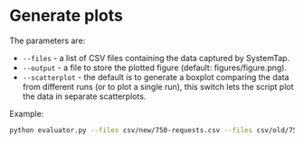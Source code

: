 # Generate plots

The parameters are:

- `--files` - a list of CSV files containing the data captured by SystemTap.
- `--output` - a file to store the plotted figure (default: figures/figure.png).
- `--scatterplot` - the default is to generate a boxplot comparing the data from different runs (or to plot a single run), this switch lets the script plot the data in separate scatterplots.

Example:

```bash
python evaluator.py --files csv/new/750-requests.csv --files csv/old/750-requests.csv --output figures/10-requests.png
```

